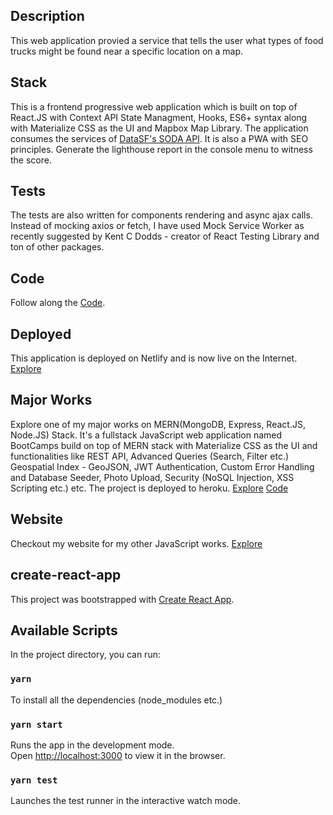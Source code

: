 ## Description

This web application provied a service that tells the user what types of food trucks might be found near a specific location on a map.

## Stack

This is a frontend progressive web application which is built on top of React.JS with Context API State Managment, Hooks, ES6+ syntax along with Materialize CSS as the UI and Mapbox Map Library. The application consumes the services of [DataSF's SODA API](https://datasf.org/). It is also a PWA with SEO principles. Generate the lighthouse report in the console menu to witness the score. 

## Tests

The tests are also written for components rendering and async ajax calls. Instead of mocking axios or fetch, I have used Mock Service Worker as recently suggested by Kent C Dodds - creator of React Testing Library and ton of other packages.

## Code

Follow along the [Code](https://github.com/inblack67/Mapbox-Food-Trucks).

## Deployed

This application is deployed on Netlify and is now live on the Internet. [Explore](https://food-trucks.netlify.app/)


## Major Works

Explore one of my major works on MERN(MongoDB, Express, React.JS, Node.JS) Stack. It's a fullstack JavaScript web application named BootCamps build on top of MERN stack with Materialize CSS as the UI and functionalities like REST API, Advanced Queries (Search, Filter etc.) Geospatial Index - GeoJSON, JWT Authentication, Custom Error Handling and Database Seeder, Photo Upload, Security (NoSQL Injection, XSS Scripting etc.) etc. The project is deployed to heroku. [Explore](https://vast-peak-56244.herokuapp.com/) [Code](https://github.com/inblack67/Bootcamps-MERN-2.0)


## Website
Checkout my website for my other JavaScript works. [Explore](https://inblack67.netlify.app/)


## create-react-app

This project was bootstrapped with [Create React App](https://github.com/facebook/create-react-app).

## Available Scripts

In the project directory, you can run:

### `yarn`

To install all the dependencies (node_modules etc.)

### `yarn start`

Runs the app in the development mode.<br />
Open [http://localhost:3000](http://localhost:3000) to view it in the browser.

### `yarn test`

Launches the test runner in the interactive watch mode.<br />